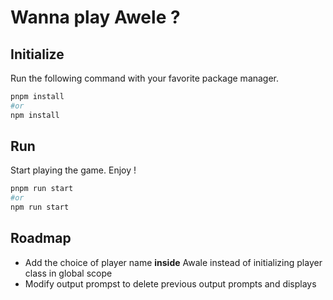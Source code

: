 # Wanna play Awele ?

## Initialize

Run the following command with your favorite package manager.

```bash
pnpm install
#or
npm install
```

## Run

Start playing the game.
Enjoy !

```bash
pnpm run start
#or
npm run start
```

## Roadmap

- Add the choice of player name **inside** Awale instead of initializing player class in global scope
- Modify output prompst to delete previous output prompts and displays
